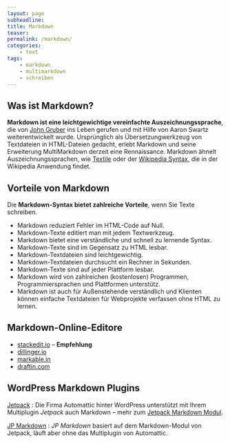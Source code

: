 ```yaml
---
layout: page
subheadline:
title: Markdown
teaser:
permalink: /markdown/
categories:
    - text
tags:
    - markdown
    - multimarkdown
    - schreiben
---
```

## Was ist Markdown?

**Markdown ist eine leichtgewichtige vereinfachte Auszeichnungssprache**, die von [John Gruber] ins Leben gerufen und mit Hilfe von Aaron Swartz weiterentwickelt wurde. Ursprünglich als Übersetzungwerkzeug von Textdateien in HTML-Dateien gedacht, erlebt Markdown und seine Erweiterung MultiMarkdown derzeit eine Rennaissance. Markdown ähnelt Auszeichnungssprachen, wie [Textile] oder der [Wikipedia Syntax], die in der Wikipedia Anwendung findet.


## Vorteile von Markdown

Die **Markdown-Syntax bietet zahlreiche Vorteile**, wenn Sie Texte schreiben.

- Markdown reduziert Fehler im HTML-Code auf Null.
- Markdown-Texte editiert man mit jedem Textwerkzeug.
- Markdown bietet eine verständliche und schnell zu lernende Syntax.
- Markdown-Texte sind im Gegensatz zu HTML lesbar.
- Markdown-Textdateien sind leichtgewichtig.
- Markdown-Textdateien durchsucht ein Rechner in Sekunden.
- Markdown-Texte sind auf jeder Plattform lesbar.
- Markdown wird von zahlreichen (kostenlosen) Programmen, Programmiersprachen und Plattformen unterstütz.
- Markdown ist auch für Außenstehende verständlich und Klienten können einfache Textdateien für Webprojekte verfassen ohne HTML zu lernen.



## Markdown-Online-Editore

- [stackedit.io][5] – **Empfehlung**
- [dillinger.io][4]
- [markable.in][6]
- [draftin.com][7]



## WordPress Markdown Plugins

[Jetpack][1]
:   Die Firma Automattic hinter WordPress unterstützt mit Ihrem Multiplugin *Jetpack* auch Markdown – mehr zum [Jetpack Markdown Modul][2].

[JP Markdown][2]
:   *JP Markdown* basiert auf dem Markdown-Modul von Jetpack, läuft aber ohne das Multiplugin von Automattic.
 


 [1]: http://jetpack.me/
 [2]: http://jetpack.me/support/markdown/
 [3]: https://wordpress.org/plugins/jetpack-markdown/
 [4]: http://dillinger.io/
 [5]: https://stackedit.io
 [6]: http://markable.in/
 [7]: https://draftin.com/

 [John Gruber]: http://daringfireball.net/projects/markdown/
 [Textile]: http://de.wikipedia.org/wiki/Textile
 [Wikipedia Syntax]: http://de.wikipedia.org/wiki/Wikitext
 [Markdown]: http://daringfireball.net/projects/markdown/  
 [MultiMarkdown]: http://fletcherpenney.net/multimarkdown/
 [Markdown Extra]: http://michelf.ca/projects/php-markdown/extra/
